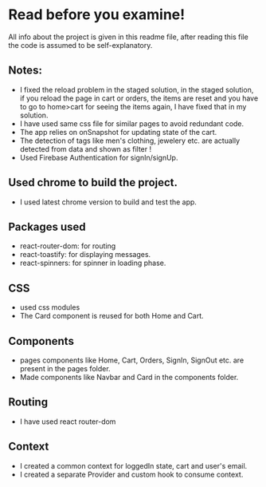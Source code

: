 # Read before you examine!

All info about the project is given in this readme file, after reading this file the code is assumed to be self-explanatory.

## Notes:

- I fixed the reload problem in the staged solution, in the staged solution, if you reload the page in cart or orders, the items are reset and you have to go to home>cart for seeing the items again, I have fixed that in my solution.
- I have used same css file for similar pages to avoid redundant code.
- The app relies on onSnapshot for updating state of the cart.
- The detection of tags like men's clothing, jewelery etc. are actually detected from data and shown as filter !
- Used Firebase Authentication for signIn/signUp.

## Used chrome to build the project.  

- I used latest chrome version to build and test the app.

## Packages used

- react-router-dom: for routing
- react-toastify: for displaying messages.
- react-spinners: for spinner in loading phase.

## CSS

- used css modules
- The Card component is reused for both Home and Cart.

## Components

- pages components like Home, Cart, Orders, SignIn, SignOut etc. are present in the pages folder.
- Made components like Navbar and Card in the components folder.

## Routing

- I have used react router-dom

## Context

- I created a common context for loggedIn state, cart and user's email.
- I created a separate Provider and custom hook to consume context.
